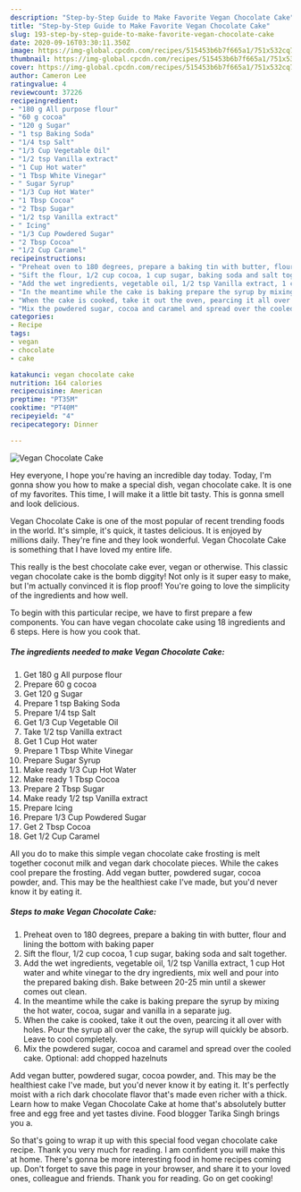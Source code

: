 ```yaml
---
description: "Step-by-Step Guide to Make Favorite Vegan Chocolate Cake"
title: "Step-by-Step Guide to Make Favorite Vegan Chocolate Cake"
slug: 193-step-by-step-guide-to-make-favorite-vegan-chocolate-cake
date: 2020-09-16T03:30:11.350Z
image: https://img-global.cpcdn.com/recipes/515453b6b7f665a1/751x532cq70/vegan-chocolate-cake-recipe-main-photo.jpg
thumbnail: https://img-global.cpcdn.com/recipes/515453b6b7f665a1/751x532cq70/vegan-chocolate-cake-recipe-main-photo.jpg
cover: https://img-global.cpcdn.com/recipes/515453b6b7f665a1/751x532cq70/vegan-chocolate-cake-recipe-main-photo.jpg
author: Cameron Lee
ratingvalue: 4
reviewcount: 37226
recipeingredient:
- "180 g All purpose flour"
- "60 g cocoa"
- "120 g Sugar"
- "1 tsp Baking Soda"
- "1/4 tsp Salt"
- "1/3 Cup Vegetable Oil"
- "1/2 tsp Vanilla extract"
- "1 Cup Hot water"
- "1 Tbsp White Vinegar"
- " Sugar Syrup"
- "1/3 Cup Hot Water"
- "1 Tbsp Cocoa"
- "2 Tbsp Sugar"
- "1/2 tsp Vanilla extract"
- " Icing"
- "1/3 Cup Powdered Sugar"
- "2 Tbsp Cocoa"
- "1/2 Cup Caramel"
recipeinstructions:
- "Preheat oven to 180 degrees, prepare a baking tin with butter, flour and lining the bottom with baking paper"
- "Sift the flour, 1/2 cup cocoa, 1 cup sugar, baking soda and salt together."
- "Add the wet ingredients, vegetable oil, 1/2 tsp Vanilla extract, 1 cup Hot water and white vinegar to the dry ingredients, mix well and pour into the prepared baking dish. Bake between 20-25 min until a skewer comes out clean."
- "In the meantime while the cake is baking prepare the syrup by mixing the hot water, cocoa, sugar and vanilla in a separate jug."
- "When the cake is cooked, take it out the oven, pearcing it all over with holes. Pour the syrup all over the cake, the syrup will quickly be absorb. Leave to cool completely."
- "Mix the powdered sugar, cocoa and caramel and spread over the cooled cake. Optional: add chopped hazelnuts"
categories:
- Recipe
tags:
- vegan
- chocolate
- cake

katakunci: vegan chocolate cake 
nutrition: 164 calories
recipecuisine: American
preptime: "PT35M"
cooktime: "PT40M"
recipeyield: "4"
recipecategory: Dinner

---
```



![Vegan Chocolate Cake](https://img-global.cpcdn.com/recipes/515453b6b7f665a1/751x532cq70/vegan-chocolate-cake-recipe-main-photo.jpg)

Hey everyone, I hope you're having an incredible day today. Today, I'm gonna show you how to make a special dish, vegan chocolate cake. It is one of my favorites. This time, I will make it a little bit tasty. This is gonna smell and look delicious.

Vegan Chocolate Cake is one of the most popular of recent trending foods in the world. It's simple, it's quick, it tastes delicious. It is enjoyed by millions daily. They're fine and they look wonderful. Vegan Chocolate Cake is something that I have loved my entire life.

This really is the best chocolate cake ever, vegan or otherwise. This classic vegan chocolate cake is the bomb diggity! Not only is it super easy to make, but I&#39;m actually convinced it is flop proof! You&#39;re going to love the simplicity of the ingredients and how well.


To begin with this particular recipe, we have to first prepare a few components. You can have vegan chocolate cake using 18 ingredients and 6 steps. Here is how you cook that.

<!--inarticleads1-->

##### The ingredients needed to make Vegan Chocolate Cake:

1. Get 180 g All purpose flour
1. Prepare 60 g cocoa
1. Get 120 g Sugar
1. Prepare 1 tsp Baking Soda
1. Prepare 1/4 tsp Salt
1. Get 1/3 Cup Vegetable Oil
1. Take 1/2 tsp Vanilla extract
1. Get 1 Cup Hot water
1. Prepare 1 Tbsp White Vinegar
1. Prepare  Sugar Syrup
1. Make ready 1/3 Cup Hot Water
1. Make ready 1 Tbsp Cocoa
1. Prepare 2 Tbsp Sugar
1. Make ready 1/2 tsp Vanilla extract
1. Prepare  Icing
1. Prepare 1/3 Cup Powdered Sugar
1. Get 2 Tbsp Cocoa
1. Get 1/2 Cup Caramel


All you do to make this simple vegan chocolate cake frosting is melt together coconut milk and vegan dark chocolate pieces. While the cakes cool prepare the frosting. Add vegan butter, powdered sugar, cocoa powder, and. This may be the healthiest cake I&#39;ve made, but you&#39;d never know it by eating it. 

<!--inarticleads2-->

##### Steps to make Vegan Chocolate Cake:

1. Preheat oven to 180 degrees, prepare a baking tin with butter, flour and lining the bottom with baking paper
1. Sift the flour, 1/2 cup cocoa, 1 cup sugar, baking soda and salt together.
1. Add the wet ingredients, vegetable oil, 1/2 tsp Vanilla extract, 1 cup Hot water and white vinegar to the dry ingredients, mix well and pour into the prepared baking dish. Bake between 20-25 min until a skewer comes out clean.
1. In the meantime while the cake is baking prepare the syrup by mixing the hot water, cocoa, sugar and vanilla in a separate jug.
1. When the cake is cooked, take it out the oven, pearcing it all over with holes. Pour the syrup all over the cake, the syrup will quickly be absorb. Leave to cool completely.
1. Mix the powdered sugar, cocoa and caramel and spread over the cooled cake. Optional: add chopped hazelnuts


Add vegan butter, powdered sugar, cocoa powder, and. This may be the healthiest cake I&#39;ve made, but you&#39;d never know it by eating it. It&#39;s perfectly moist with a rich dark chocolate flavor that&#39;s made even richer with a thick. Learn how to make Vegan Chocolate Cake at home that&#39;s absolutely butter free and egg free and yet tastes divine. Food blogger Tarika Singh brings you a. 

So that's going to wrap it up with this special food vegan chocolate cake recipe. Thank you very much for reading. I am confident you will make this at home. There's gonna be more interesting food in home recipes coming up. Don't forget to save this page in your browser, and share it to your loved ones, colleague and friends. Thank you for reading. Go on get cooking!
